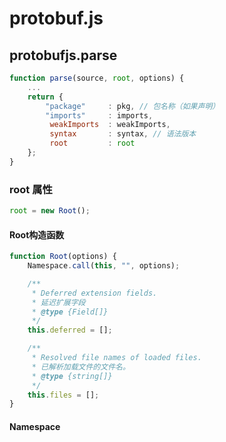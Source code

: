 # protobuf.js

## protobufjs.parse

```javascript
function parse(source, root, options) {
    ...
    return {
        "package"     : pkg, // 包名称（如果声明）
        "imports"     : imports,
         weakImports  : weakImports,
         syntax       : syntax, // 语法版本
         root         : root
    };
}
```
### root 属性

```javascript
root = new Root();
```
#### Root构造函数
```javascript
function Root(options) {
    Namespace.call(this, "", options);

    /**
     * Deferred extension fields.
     * 延迟扩展字段
     * @type {Field[]}
     */
    this.deferred = [];

    /**
     * Resolved file names of loaded files.
     * 已解析加载文件的文件名。
     * @type {string[]}
     */
    this.files = [];
}
```

#### Namespace
```javascript

```
